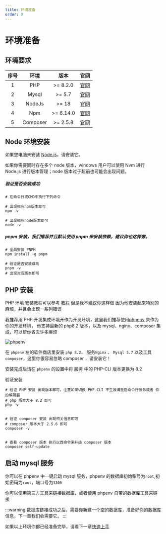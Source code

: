 ```yaml
---
title: 环境准备
order: 0
---
```


# 环境准备

## 环境要求

| 序号 |   环境   |   版本    |                                     官网                                      |
| :--: | :------: | :-------: | :---------------------------------------------------------------------------: |
|  1   |   PHP    | >= 8.2.0  |   <a href="https://www.php.net/" target="_blank" rel="noreferrer">官网</a>    |
|  2   |  Mysql   |  >= 5.7   | <a href="https://www.mysql.com/cn/" target="_blank" rel="noreferrer">官网</a> |
|  3   |  NodeJs  |   >= 18   |    <a href="https://nodejs.org/" target="_blank" rel="noreferrer">官网</a>    |
|  4   |   Npm    | >= 6.14.0 |  <a href="https://www.npmjs.com/" target="_blank" rel="noreferrer">官网</a>   |
|  5   | Composer | >= 2.5.8  | <a href="https://getcomposer.org/" target="_blank" rel="noreferrer">官网</a>  |

## Node 环境安装

如果您电脑未安装 <a href="https://nodejs.org/" target="_blank" rel="noreferrer">Node.js</a>，请安装它。

如果你需要同时存在多个 node 版本，windows 用户可以使用 Nvm 进行 Node.js 进行版本管理；node 版本过于超前也可能会出现问题。

##### 验证是否安装成功

```shell
# 在命令行或CMD中执行下列命令

# 出现相应npm版本即可
npm -v

# 出现相应node版本即可
node -v
```

##### pnpm 安装，我们推荐并且默认使用 pnpm 来安装依赖，建议你也这样做。

```shell
# 全局安装 PNPM
npm install -g pnpm

# 验证是否安装成功
pnpm -v
# 出现对应版本即可
```

## PHP 安装

PHP 环境 安装教程可以参考 <a href="https://zhuanlan.zhihu.com/p/364743118" target="_blank" rel="noreferrer">教程</a> 但是我不建议你这样做
因为他安装起来特别的麻烦，并且会出现一系列错误

我推荐用 PHP 开发集成环境开作为开发环境，这里我们推荐使用<a href="https://www.phpenv.cn/" target="_blank" rel="noreferrer">phpenv</a> 来作为你的开发环境，
他支持最新的 php8.2 版本，以及 mysql、nginx、composer 集成，可以帮你省去许多麻烦

<img src="https://www.phpenv.cn/usr/themes/phpenv/img/phpenv.png" alt="phpenv">

在 `phpenv` 左的软件商店里安装 `php 8.2`、 服务`Nginx` 、 `Mysql 5.7` 以及工具 `composer`，这里你很容易忽略 composer ，请安装它！

安装完成后请在 `phpenv` 的设置中将 服务 中的 PHP-CLI 版本更换为 8.2

验证安装

```shell
# 验证 PHP 安装 出现版本即可，注意如果切换 PHP-CLI 不生效请重启命令行服务或者 你的编辑器
# php 版本大于 8.2 即可
php -v


# 验证 composer 安装 出现相关信息即可
# composer 版本大于 2.5.6 即可
composer -v


# 查看 composer 版本 执行以西命令来升级 composer 版本
composer self-update

```

## 启动 mysql 服务

你可以在 phpenv 中一键启动 mysql 服务，phpenv 的数据库初始账号为`root`,初始密码为`root`，端口号为`3306`

你可以使用第三方工具来链接数据库，或者使用 phpenv 自带的数据库工具来链接

:::warning
数据库链接成功之后，需要你新建一个空的数据库，准备好你的数据库信息，下一章我们会需要它。
:::

如果以上环境你都已经准备完毕，请看下一章[快速上手](/doc/start)
